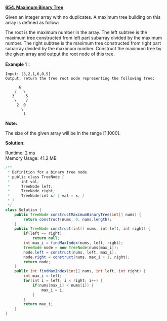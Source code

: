 **[654. Maximum Binary Tree](https://leetcode.com/problems/maximum-binary-tree/)**

Given an integer array with no duplicates. A maximum tree building on this array is defined as follow:

The root is the maximum number in the array.
The left subtree is the maximum tree constructed from left part subarray divided by the maximum number.
The right subtree is the maximum tree constructed from right part subarray divided by the maximum number.
Construct the maximum tree by the given array and output the root node of this tree.

**Example 1：**

```
Input: [3,2,1,6,0,5]
Output: return the tree root node representing the following tree:

      6
    /   \
   3     5
    \    / 
     2  0   
       \
        1

```

**Note:**

The size of the given array will be in the range [1,1000].

**Solution:**

Runtime: 2 ms<br/>
Memory Usage: 41.2 MB

```java
/**
 * Definition for a binary tree node.
 * public class TreeNode {
 *     int val;
 *     TreeNode left;
 *     TreeNode right;
 *     TreeNode(int x) { val = x; }
 * }
 */
class Solution {
    public TreeNode constructMaximumBinaryTree(int[] nums) {
        return construct(nums, 0, nums.length);
    }
    public TreeNode construct(int[] nums, int left, int right) {
        if(left == right)
            return null;
        int max_i = findMaxIndex(nums, left, right);
        TreeNode node = new TreeNode(nums[max_i]);
        node.left = construct(nums, left, max_i);
        node.right = construct(nums, max_i + 1, right);
        return node;
    }
    public int findMaxIndex(int[] nums, int left, int right) {
        int max_i = left;
        for(int i = left; i < right; i++) {
            if(nums[max_i] < nums[i]) {
                max_i = i;
            }
        }
        return max_i;
    }
}

```


